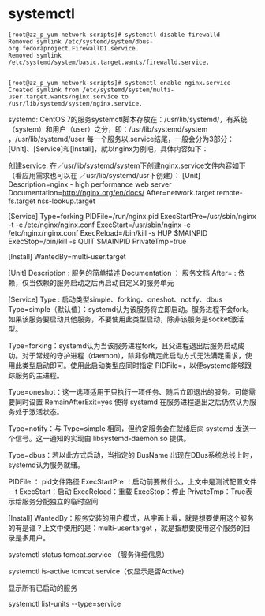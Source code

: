 # systemctl
```
[root@zz_p_yum network-scripts]# systemctl disable firewalld
Removed symlink /etc/systemd/system/dbus-org.fedoraproject.FirewallD1.service.
Removed symlink /etc/systemd/system/basic.target.wants/firewalld.service.


[root@zz_p_yum network-scripts]# systemctl enable nginx.service
Created symlink from /etc/systemd/system/multi-user.target.wants/nginx.service to /usr/lib/systemd/system/nginx.service.

```

systemd:
    CentOS 7的服务systemctl脚本存放在：/usr/lib/systemd/，有系统（system）和用户（user）之分，即：/usr/lib/systemd/system ，/usr/lib/systemd/user
    每一个服务以.service结尾，一般会分为3部分：[Unit]、[Service]和[Install]，就以nginx为例吧，具体内容如下：


创建service:
在／usr/lib/systemd/system下创建nginx.service文件内容如下（看应用需求也可以在 ／usr/lib/systemd/usr下创建）：
[Unit]
Description=nginx - high performance web server
Documentation=http://nginx.org/en/docs/
After=network.target remote-fs.target nss-lookup.target

[Service]
Type=forking
PIDFile=/run/nginx.pid
ExecStartPre=/usr/sbin/nginx -t -c /etc/nginx/nginx.conf
ExecStart=/usr/sbin/nginx -c /etc/nginx/nginx.conf
ExecReload=/bin/kill -s HUP $MAINPID
ExecStop=/bin/kill -s QUIT $MAINPID
PrivateTmp=true

[Install]
WantedBy=multi-user.target

[Unit]
Description : 服务的简单描述
Documentation ： 服务文档
After= : 依赖，仅当依赖的服务启动之后再启动自定义的服务单元

[Service]
Type : 启动类型simple、forking、oneshot、notify、dbus
Type=simple（默认值）：systemd认为该服务将立即启动。服务进程不会fork。如果该服务要启动其他服务，不要使用此类型启动，除非该服务是socket激活型。

Type=forking：systemd认为当该服务进程fork，且父进程退出后服务启动成功。对于常规的守护进程（daemon），除非你确定此启动方式无法满足需求，使用此类型启动即可。使用此启动类型应同时指定 PIDFile=，以便systemd能够跟踪服务的主进程。

Type=oneshot：这一选项适用于只执行一项任务、随后立即退出的服务。可能需要同时设置 RemainAfterExit=yes 使得 systemd 在服务进程退出之后仍然认为服务处于激活状态。

Type=notify：与 Type=simple 相同，但约定服务会在就绪后向 systemd 发送一个信号。这一通知的实现由 libsystemd-daemon.so 提供。

Type=dbus：若以此方式启动，当指定的 BusName 出现在DBus系统总线上时，systemd认为服务就绪。



PIDFile ： pid文件路径
ExecStartPre ：启动前要做什么，上文中是测试配置文件 －t
ExecStart：启动
ExecReload：重载
ExecStop：停止
PrivateTmp：True表示给服务分配独立的临时空间


[Install]
WantedBy：服务安装的用户模式，从字面上看，就是想要使用这个服务的有是谁？上文中使用的是：multi-user.target ，就是指想要使用这个服务的目录是多用户。



systemctl   status tomcat.service （服务详细信息）

systemctl   is-active tomcat.service（仅显示是否Active)

显示所有已启动的服务

systemctl   list-units --type=service
